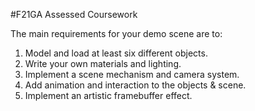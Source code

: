 #F21GA Assessed Coursework

The main requirements for your demo scene are to:
1. Model and load at least six different objects.
2. Write your own materials and lighting.
3. Implement a scene mechanism and camera system.
4. Add animation and interaction to the objects & scene.
5. Implement an artistic framebuffer effect.
